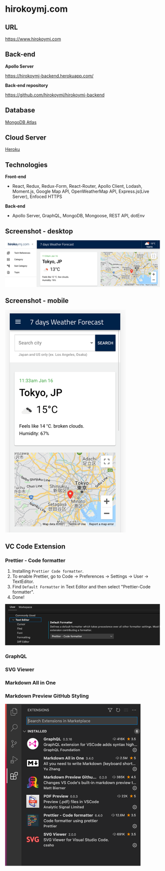 <h1>hirokoymj.com</h1>

## URL

https://www.hirokoymj.com

## Back-end

**Apollo Server**

https://hirokoymj-backend.herokuapp.com/

**Back-end repository**

https://github.com/hirokoymj/hirokoymj-backend

## Database

[MongoDB Atlas](https://www.mongodb.com/cloud/atlas)

## Cloud Server

[Heroku](https://dashboard.heroku.com/apps)

## Technologies

**Front-end**

- React, Redux, Redux-Form, React-Router, Apollo Client, Lodash, Moment.js, Google Map API, OpenWeatherMap API, Express.js(Live Server), Enfoced HTTPS

**Back-end**

- Apollo Server, GraphQL, MongoDB, Mongoose, REST API, dotEnv

## Screenshot - desktop

![](src/Assets/hirokoymj-com-desktop.png)

## Screenshot - mobile

![](src/Assets/hirokoymj-com-mobile.png)

## VC Code Extension

### Prettier - Code formatter

1. Installing `Prettier Code formatter`.
2. To enable Prettier, go to Code -> Preferences -> Settings -> User -> TextEditor.
3. Find `Default Formatter` in Text Editor and then select "Prettier-Code formatter".
4. Done!

![](src/Assets/VC-DefaultFormatter.png)

### GraphQL

### SVG Viewer

### Markdown All in One

### Markdown Preview GitHub Styling

![](src/Assets/VC-Extensions.png)
